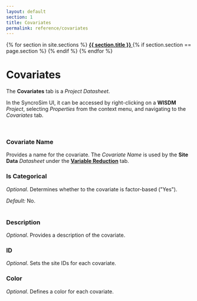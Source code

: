 ```yaml
---
layout: default
section: 1
title: Covariates
permalink: reference/covariates
---
```


<!--- Sidebar Navigation Menu --->
<div class="sidenav">
    {% for section in site.sections %}
        <a href="{{site.baseurl}}{{ section.url }}"> <b>{{ section.title }}</b> </a>
        {% if section.section == page.section %}
        {% endif %}
    {% endfor %}
</div>

# **Covariates**

The **Covariates** tab is a *Project Datasheet*.

In the SyncroSim UI, it can be accessed by right-clicking on a **WISDM** *Project*, selecting *Properties* from the context menu, and navigating to the *Covariates* tab.

<br>

### **Covariate Name**
Provides a name for the covariate. The *Covariate Name* is used by the **Site Data** *Datasheet* under the [**Variable Reduction**](variable-reduction#heading01) tab.  

### **Is Categorical**
*Optional*. Determines whether to the covariate is factor-based ("Yes"). 

<div class=indentation> 
    <i>Default:</i> No.
</div><br>

### **Description**
*Optional*. Provides a description of the covariate.

### **ID**
*Optional*. Sets the site IDs for each covariate.

### **Color**
*Optional*. Defines a color for each covariate.

<br>